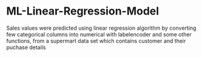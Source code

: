 # ML-Linear-Regression-Model
Sales values were predicted using linear regression algorithm by converting few categorical columns into numerical with labelencoder and some other functions, from a supermart data set which contains customer and their puchase details 
